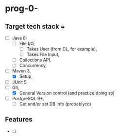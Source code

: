 # prog-0-

## Target tech stack =
-[ ] Java 8:
  -[ ] File I/O,
    -[ ] Takes User  (from CL, for example),
    -[ ] Takes File Input,
  -[ ] Collections API,
  -[ ] Concurrency,
-[ ] Maven 3,
  -[X] Setup,
-[ ] JUnit 5,
-[ ] Git,
  -[X] General Version control (and practice doing so)
-[ ] PostgreSQL 9+,
  -[ ] Get and/or set DB Info (probablycd)

## Features
-[ ] 